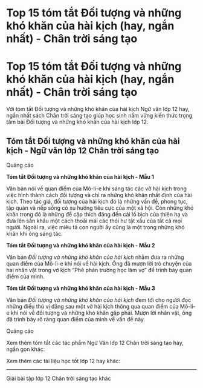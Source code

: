 # Top 15 tóm tắt Đối tượng và những khó khăn của hài kịch (hay, ngắn nhất) - Chân trời sáng tạo

# Top 15 tóm tắt Đối tượng và những khó khăn của hài kịch (hay, ngắn nhất) - Chân trời sáng tạo

Với tóm tắt Đối tượng và những khó khăn của hài kịch Ngữ văn lớp 12 hay, ngắn nhất sách Chân trời sáng tạo giúp học sinh nắm vững kiến thức trọng tâm bài Đối tượng và những khó khăn của hài kịch lớp 12.

## Tóm tắt Đối tượng và những khó khăn của hài kịch - Ngữ văn lớp 12 Chân trời sáng tạo

Quảng cáo

**Tóm tắt Đối tượng và những khó khăn của hài kịch - Mẫu 1**

Văn bản nói về quan điểm của Mô-li-e khi sáng tác các vở hài kịch trong việc hình thành cách đối tượng và chỉ ra những khó khăn nhất định của hài kịch. Theo tác giả, đối tượng của hài kịch đó là những vấn đề, phong tục, tập quán và nếp sống có xu hướng tiêu cực của một xã hội. Còn những khó khăn trong đó là những đề cập thích đáng đến cái lố bịch của thiên hạ và đưa lên sân khấu một cách thoải mái các thói hư tật xấu của tất cả mọi người. Ngoài ra, việc miêu tả con người ấy cũng là một trong những khó khăn khi ông sáng tác.

**Tóm tắt Đối tượng và những khó khăn của hài kịch - Mẫu 2**

Văn bản _Đối tượng và những khó khăn của hài kịch_ nhằm đưa ra những quan điểm của Mô-li-e khi nói về hài kịch. Ông đã mượn lời trò chuyện của hai nhân vật trong vở kịch “Phê phán trường học làm vợ” để trình bày quan điểm của mình.

**Tóm tắt Đối tượng và những khó khăn của hài kịch - Mẫu 3**

Văn bản _Đối tượng và những khó khăn của hài kịch_ đem tới cho người đọc những điều thú vị đằng sau một vở hài kịch thông qua quan điểm của Mô-li-e khi nói về đối tượng và những khó khăn gặp phải. Mượn lời nhân vật, ông đã trình bày rõ ràng quan điểm của mình về vấn đề này.

Quảng cáo

Xem thêm tóm tắt các tác phẩm Ngữ Văn lớp 12 Chân trời sáng tạo hay, ngắn gọn khác:

Xem thêm các tài liệu học tốt lớp 12 hay khác:

* * *

Giải bài tập lớp 12 Chân trời sáng tạo khác
